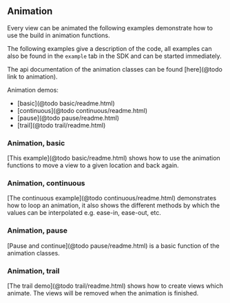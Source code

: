 ## Animation

Every view can be animated the following examples demonstrate how to
use the build in animation functions.

The following examples give a description of the code, all examples
can also be found in the `example` tab in the SDK and can be started
immediately.

The api documentation of the animation classes can be found
[here](@todo link to animation).

Animation demos:
- [basic](@todo basic/readme.html)
- [continuous](@todo continuous/readme.html)
- [pause](@todo pause/readme.html)
- [trail](@todo trail/readme.html)

### Animation, basic

[This example](@todo basic/readme.html) shows how to use the animation functions
to move a view to a given location and back again.

### Animation, continuous

[The continuous example](@todo continuous/readme.html) demonstrates how to loop
an animation, it also shows the different methods by which the values can be
interpolated e.g. ease-in, ease-out, etc.

### Animation, pause

[Pause and continue](@todo pause/readme.html) is a basic function of the animation
classes.

### Animation, trail

[The trail demo](@todo trail/readme.html) shows how to create views which animate.
The views will be removed when the animation is finished.
